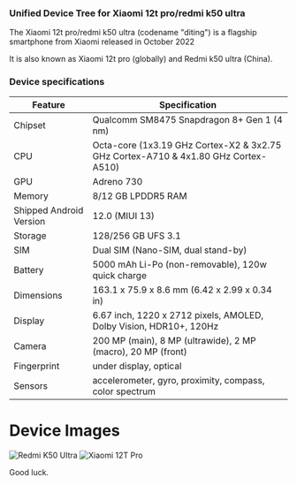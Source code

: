 ### Unified Device Tree for Xiaomi 12t pro/redmi k50 ultra

The  Xiaomi 12t pro/redmi k50 ultra (codename "diting") is a flagship smartphone from Xiaomi released in October 2022

It is also known as Xiaomi 12t pro (globally) and Redmi k50 ultra (China).

### Device specifications
| Feature |	Specification |
| ------------- | ------------- |
| Chipset | Qualcomm SM8475 Snapdragon 8+ Gen 1 (4 nm) |
| CPU | Octa-core (1x3.19 GHz Cortex-X2 & 3x2.75 GHz Cortex-A710 & 4x1.80 GHz Cortex-A510) |
| GPU | Adreno 730 |
| Memory | 8/12 GB LPDDR5 RAM |
| Shipped Android Version |	12.0 (MIUI 13) | now 13.0 (MIUI 14)
| Storage |	128/256 GB UFS 3.1 |
| SIM | Dual SIM (Nano-SIM, dual stand-by) |
| Battery |	5000 mAh Li-Po (non-removable), 120w quick charge |
| Dimensions | 163.1 x 75.9 x 8.6 mm (6.42 x 2.99 x 0.34 in) |
| Display |	6.67 inch, 1220 x 2712 pixels, AMOLED, Dolby Vision, HDR10+, 120Hz |
| Camera | 200 MP (main), 8 MP (ultrawide), 2 MP (macro), 20 MP (front) |
| Fingerprint |	under display, optical |
| Sensors | accelerometer, gyro, proximity, compass, color spectrum |

# Device Images
![Redmi K50 Ultra](https://www.incpak.com/wp-content/uploads/2022/08/K50U.jpg)
![Xiaomi 12T Pro](https://www.eluniversal.com.mx/resizer/BiI33-HQovmTw7w3klcgOe3n8NE=/1100x666/cloudfront-us-east-1.images.arcpublishing.com/eluniversal/SPLQSVBLANFOVARVTFA5LWNB7U.jpg)

Good luck. 
 
